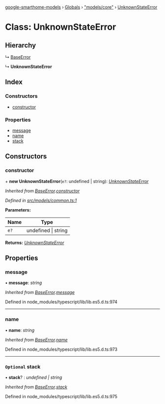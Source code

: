 [google-smarthome-models](../README.md) › [Globals](../globals.md) › ["models/core"](../modules/_models_core_.md) › [UnknownStateError](_models_core_.unknownstateerror.md)

# Class: UnknownStateError

## Hierarchy

  ↳ [BaseError](_models_common_.baseerror.md)

  ↳ **UnknownStateError**

## Index

### Constructors

* [constructor](_models_core_.unknownstateerror.md#constructor)

### Properties

* [message](_models_core_.unknownstateerror.md#message)
* [name](_models_core_.unknownstateerror.md#name)
* [stack](_models_core_.unknownstateerror.md#optional-stack)

## Constructors

###  constructor

\+ **new UnknownStateError**(`e?`: undefined | string): *[UnknownStateError](_models_core_.unknownstateerror.md)*

*Inherited from [BaseError](_models_common_.baseerror.md).[constructor](_models_common_.baseerror.md#constructor)*

*Defined in [src/models/common.ts:1](https://github.com/galactic1969/google-smarthome-models/blob/633871f/src/models/common.ts#L1)*

**Parameters:**

Name | Type |
------ | ------ |
`e?` | undefined &#124; string |

**Returns:** *[UnknownStateError](_models_core_.unknownstateerror.md)*

## Properties

###  message

• **message**: *string*

*Inherited from [BaseError](_models_common_.baseerror.md).[message](_models_common_.baseerror.md#message)*

Defined in node_modules/typescript/lib/lib.es5.d.ts:974

___

###  name

• **name**: *string*

*Inherited from [BaseError](_models_common_.baseerror.md).[name](_models_common_.baseerror.md#name)*

Defined in node_modules/typescript/lib/lib.es5.d.ts:973

___

### `Optional` stack

• **stack**? : *undefined | string*

*Inherited from [BaseError](_models_common_.baseerror.md).[stack](_models_common_.baseerror.md#optional-stack)*

Defined in node_modules/typescript/lib/lib.es5.d.ts:975
